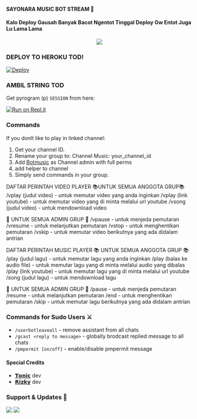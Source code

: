 #### SAYONARA MUSIC BOT STREAM 🎼
#### **Kalo Deploy Gausah Banyak Bacot Ngentot Tinggal Deploy Gw Entot Juga Lu Lama Lama**
<p align="center">
   <img src="https://telegra.ph/file/14890cf5cd1ba21de66a8.jpg">
</p>

### DEPLOY TO HEROKU TOD!

[![Deploy](https://www.herokucdn.com/deploy/button.svg)](https://heroku.com/deploy?template=https://github.com/krisnadiwangga/kyymusic)

### AMBIL STRING TOD
Get pyrogram (p)  `SESSION` from here:

[![Run on Repl.it](https://repl.it/badge/github/ChankitSaini/GenerateStringSession)](https://replit.com/@ChankitSaini/GenerateStringSession)

### Commands 

If you donlt like to play in linked channel:
 1. Get your channel ID.
 2. Rename your group to: Channel Music: your_channel_id
 3. Add [Botmusic](https://t.me/bombleebas) as Channel admin with full perms
 4. add helper to channel
 5. Simply send commands in your group.



DAFTAR PERINTAH VIDEO PLAYER
📚UNTUK SEMUA ANGGOTA GRUP📚
/vplay (judul video) - untuk memutar video yang anda inginkan 
/vplay (link youtube) - untuk memutar video yang di minta melalui url youtube
/vsong (judul video) - untuk mendownload video

📒 UNTUK SEMUA ADMIN GRUP 📒
/vpause - untuk menjeda pemutaran
/vresume - untuk melanjutkan pemutaran
/vstop - untuk menghentikan pemutaran
/vskip - untuk memutar video berikutnya yang ada didalam antrian

 DAFTAR PERINTAH MUSIC PLAYER 
📚 UNTUK SEMUA ANGGOTA GRUP 📚
/play (judul lagu) - untuk memutar lagu yang anda inginkan 
/play (balas ke audio file) - untuk memutar lagu yang di minta melalui audio yang dibalas
/play (link youtube) - untuk memutar lagu yang di minta melalui url youtube
/song (judul lagu) - untuk mendownload lagu

📒 UNTUK SEMUA ADMIN GRUP 📒
/pause - untuk menjeda pemutaran
/resume - untuk melanjutkan pemutaran
/end - untuk menghentikan pemutaran
/skip - untuk memutar lagu berikutnya yang ada didalam antrian

### Commands for Sudo Users ⚔️
- `/userbotleaveall` - remove assistant from all chats
- `/gcast <reply to message>` - globally brodcast replied message to all chats
- `/pmpermit [on/off]` - enable/disable pmpermit message

#### Special Credits
- [𝗧𝗼𝗻𝗶𝗰](https://github.com/krisnadiwangga) dev 
- [𝗥𝗶𝘇𝗸𝘆](https://github.com/muhammadrizky16) dev

### Support & Updates 🎑
<a href="https://t.me/NaraXmusic"><img src="https://img.shields.io/badge/Join-Group%20Support-blue.svg?style=for-the-badge&logo=Telegram"></a> <a href="https://t.me/sayonara_story"><img src="https://img.shields.io/badge/Join-Updates%20Channel-blue.svg?style=for-the-badge&logo=Telegram"></a>

